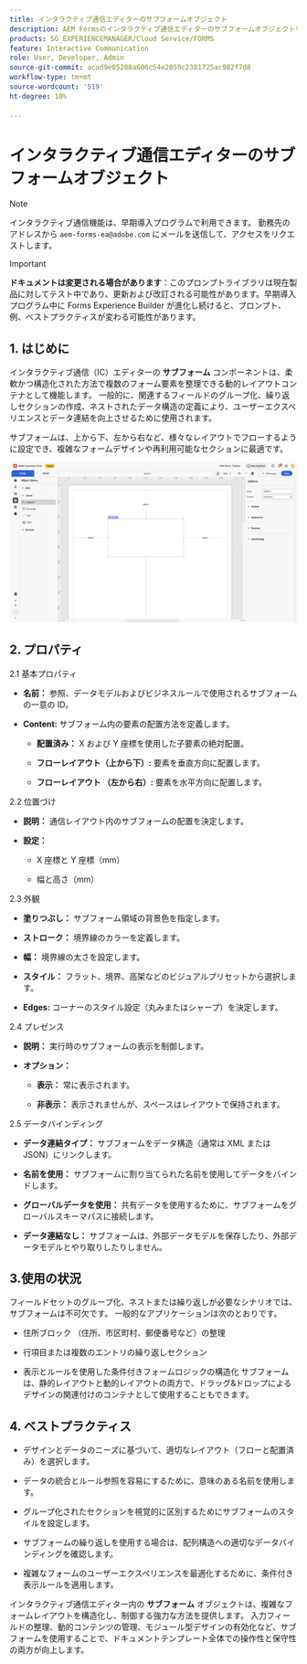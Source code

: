 ```yaml
---
title: インタラクティブ通信エディターのサブフォームオブジェクト
description: AEM Formsのインタラクティブ通信エディターのサブフォームオブジェクトを使用すると、複数のフォーム要素を柔軟かつ構造化された方法で整理できます。
products: SG_EXPERIENCEMANAGER/Cloud Service/FORMS
feature: Interactive Communication
role: User, Developer, Admin
source-git-commit: acad9e05288a606c54e2059c2381725ac982f7d8
workflow-type: tm+mt
source-wordcount: '519'
ht-degree: 10%

---
```



# インタラクティブ通信エディターのサブフォームオブジェクト

>[!NOTE]
>
> インタラクティブ通信機能は、早期導入プログラムで利用できます。 勤務先のアドレスから `aem-forms-ea@adobe.com` にメールを送信して、アクセスをリクエストします。

>[!IMPORTANT]
>
> **ドキュメントは変更される場合があります**：このプロンプトライブラリは現在製品に対してテスト中であり、更新および改訂される可能性があります。早期導入プログラム中に Forms Experience Builder が進化し続けると、プロンプト、例、ベストプラクティスが変わる可能性があります。

## &#x200B;1. はじめに

インタラクティブ通信（IC）エディターの **サブフォーム** コンポーネントは、柔軟かつ構造化された方法で複数のフォーム要素を整理できる動的レイアウトコンテナとして機能します。 一般的に、関連するフィールドのグループ化、繰り返しセクションの作成、ネストされたデータ構造の定義により、ユーザーエクスペリエンスとデータ連結を向上させるために使用されます。

サブフォームは、上から下、左から右など、様々なレイアウトでフローするように設定でき、複雑なフォームデザインや再利用可能なセクションに最適です。

![IC Docu の検索 ](/help/forms/interactive-communication/assets/subform.png)

## &#x200B;2. プロパティ

2.1 基本プロパティ

- **名前：** 参照、データモデルおよびビジネスルールで使用されるサブフォームの一意の ID。

- **Content:** サブフォーム内の要素の配置方法を定義します。

   - **配置済み：** X および Y 座標を使用した子要素の絶対配置。

   - **フローレイアウト（上から下）:** 要素を垂直方向に配置します。

   - **フローレイアウト （左から右）:** 要素を水平方向に配置します。

2.2 位置づけ

- **説明：** 通信レイアウト内のサブフォームの配置を決定します。

- **設定：**

   - X 座標と Y 座標（mm）

   - 幅と高さ（mm）

2.3 外観

- **塗りつぶし：** サブフォーム領域の背景色を指定します。

- **ストローク：** 境界線のカラーを定義します。

- **幅：** 境界線の太さを設定します。

- **スタイル：** フラット、境界、高架などのビジュアルプリセットから選択します。

- **Edges:** コーナーのスタイル設定（丸みまたはシャープ）を決定します。

2.4 プレゼンス

- **説明：** 実行時のサブフォームの表示を制御します。

- **オプション：**

   - **表示：** 常に表示されます。

   - **非表示：** 表示されませんが、スペースはレイアウトで保持されます。

2.5 データバインディング

- **データ連結タイプ：** サブフォームをデータ構造（通常は XML または JSON）にリンクします。

- **名前を使用：** サブフォームに割り当てられた名前を使用してデータをバインドします。

- **グローバルデータを使用：** 共有データを使用するために、サブフォームをグローバルスキーマパスに接続します。

- **データ連結なし：** サブフォームは、外部データモデルを保存したり、外部データモデルとやり取りしたりしません。

## 3.使用の状況

フィールドセットのグループ化、ネストまたは繰り返しが必要なシナリオでは、サブフォームは不可欠です。 一般的なアプリケーションは次のとおりです。

- 住所ブロック （住所、市区町村、郵便番号など）の整理

- 行項目または複数のエントリの繰り返しセクション

- 表示とルールを使用した条件付きフォームロジックの構造化
サブフォームは、静的レイアウトと動的レイアウトの両方で、ドラッグ&amp;ドロップによるデザインの関連付けのコンテナとして使用することもできます。

## &#x200B;4. ベストプラクティス

- デザインとデータのニーズに基づいて、適切なレイアウト（フローと配置済み）を選択します。

- データの統合とルール参照を容易にするために、意味のある名前を使用します。

- グループ化されたセクションを視覚的に区別するためにサブフォームのスタイルを設定します。

- サブフォームの繰り返しを使用する場合は、配列構造への適切なデータバインディングを確認します。

- 複雑なフォームのユーザーエクスペリエンスを最適化するために、条件付き表示ルールを適用します。

インタラクティブ通信エディター内の **サブフォーム** オブジェクトは、複雑なフォームレイアウトを構造化し、制御する強力な方法を提供します。 入力フィールドの整理、動的コンテンツの管理、モジュール型デザインの有効化など、サブフォームを使用することで、ドキュメントテンプレート全体での操作性と保守性の両方が向上します。


